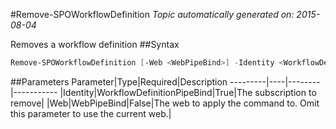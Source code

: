 #Remove-SPOWorkflowDefinition
*Topic automatically generated on: 2015-08-04*

Removes a workflow definition
##Syntax
```powershell
Remove-SPOWorkflowDefinition [-Web <WebPipeBind>] -Identity <WorkflowDefinitionPipeBind>
```


##Parameters
Parameter|Type|Required|Description
---------|----|--------|-----------
|Identity|WorkflowDefinitionPipeBind|True|The subscription to remove|
|Web|WebPipeBind|False|The web to apply the command to. Omit this parameter to use the current web.|
<!-- Ref: 7197FD1A0732CB47360CF2FDC65BF3BC -->